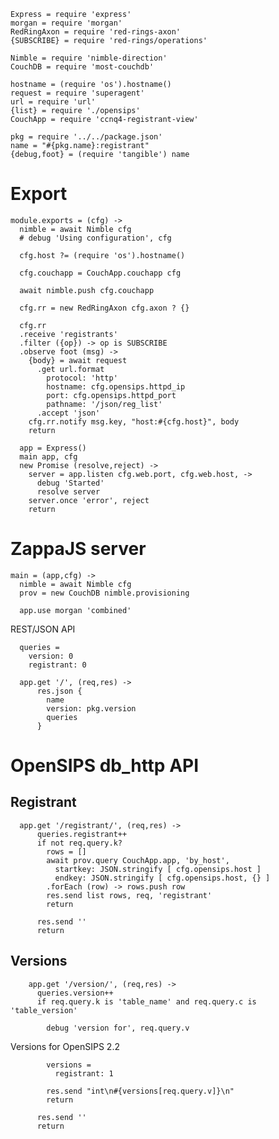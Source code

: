     Express = require 'express'
    morgan = require 'morgan'
    RedRingAxon = require 'red-rings-axon'
    {SUBSCRIBE} = require 'red-rings/operations'

    Nimble = require 'nimble-direction'
    CouchDB = require 'most-couchdb'

    hostname = (require 'os').hostname()
    request = require 'superagent'
    url = require 'url'
    {list} = require './opensips'
    CouchApp = require 'ccnq4-registrant-view'

    pkg = require '../../package.json'
    name = "#{pkg.name}:registrant"
    {debug,foot} = (require 'tangible') name

Export
======

    module.exports = (cfg) ->
      nimble = await Nimble cfg
      # debug 'Using configuration', cfg

      cfg.host ?= (require 'os').hostname()

      cfg.couchapp = CouchApp.couchapp cfg

      await nimble.push cfg.couchapp

      cfg.rr = new RedRingAxon cfg.axon ? {}

      cfg.rr
      .receive 'registrants'
      .filter ({op}) -> op is SUBSCRIBE
      .observe foot (msg) ->
        {body} = await request
          .get url.format
            protocol: 'http'
            hostname: cfg.opensips.httpd_ip
            port: cfg.opensips.httpd_port
            pathname: '/json/reg_list'
          .accept 'json'
        cfg.rr.notify msg.key, "host:#{cfg.host}", body
        return

      app = Express()
      main app, cfg
      new Promise (resolve,reject) ->
        server = app.listen cfg.web.port, cfg.web.host, ->
          debug 'Started'
          resolve server
        server.once 'error', reject
        return

ZappaJS server
==============

    main = (app,cfg) ->
      nimble = await Nimble cfg
      prov = new CouchDB nimble.provisioning

      app.use morgan 'combined'

REST/JSON API

      queries =
        version: 0
        registrant: 0

      app.get '/', (req,res) ->
          res.json {
            name
            version: pkg.version
            queries
          }

OpenSIPS db_http API
====================

Registrant
----------

      app.get '/registrant/', (req,res) ->
          queries.registrant++
          if not req.query.k?
            rows = []
            await prov.query CouchApp.app, 'by_host',
              startkey: JSON.stringify [ cfg.opensips.host ]
              endkey: JSON.stringify [ cfg.opensips.host, {} ]
            .forEach (row) -> rows.push row
            res.send list rows, req, 'registrant'
            return

          res.send ''
          return

Versions
--------

        app.get '/version/', (req,res) ->
          queries.version++
          if req.query.k is 'table_name' and req.query.c is 'table_version'

            debug 'version for', req.query.v

Versions for OpenSIPS 2.2

            versions =
              registrant: 1

            res.send "int\n#{versions[req.query.v]}\n"
            return

          res.send ''
          return
